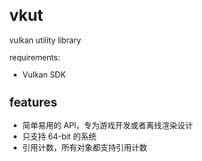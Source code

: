 # vkut

vulkan utility library

requirements:

- Vulkan SDK

## features

- 简单易用的 API，专为游戏开发或者离线渲染设计
- 只支持 64-bit 的系统
- 引用计数，所有对象都支持引用计数

